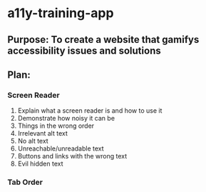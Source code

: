 # a11y-training-app

## Purpose: To create a website that gamifys accessibility issues and solutions

## Plan:

### Screen Reader
1. Explain what a screen reader is and how to use it
2. Demonstrate how noisy it can be
3. Things in the wrong order
4. Irrelevant alt text
5. No alt text
6. Unreachable/unreadable text
7. Buttons and links with the wrong text
8. Evil hidden text

### Tab Order
